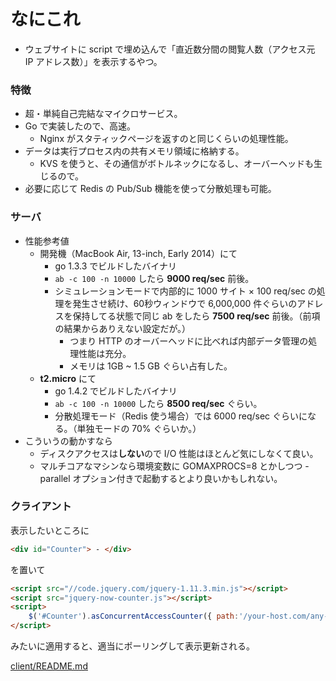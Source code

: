 # なにこれ #

- ウェブサイトに script で埋め込んで「直近数分間の閲覧人数（アクセス元 IP アドレス数）」を表示するやつ。

### 特徴 ###

- 超・単純自己完結なマイクロサービス。
- Go で実装したので、高速。
    - Nginx がスタティックページを返すのと同じくらいの処理性能。
- データは実行プロセス内の共有メモリ領域に格納する。
    - KVS を使うと、その通信がボトルネックになるし、オーバーヘッドも生じるので。
- 必要に応じて Redis の Pub/Sub 機能を使って分散処理も可能。

### サーバ ###

- 性能参考値
    - 開発機（MacBook Air, 13-inch, Early 2014）にて
        - go 1.3.3 でビルドしたバイナリ
        - ```ab -c 100 -n 10000``` したら **9000 req/sec** 前後。
        - シミュレーションモードで内部的に 1000 サイト × 100 req/sec の処理を発生させ続け、60秒ウィンドウで 6,000,000 件ぐらいのアドレスを保持してる状態で同じ ab をしたら **7500 req/sec** 前後。（前項の結果からありえない設定だが。）
            - つまり HTTP のオーバーヘッドに比べれば内部データ管理の処理性能は充分。
            - メモリは 1GB ~ 1.5 GB ぐらい占有した。
    - **t2.micro** にて
        - go 1.4.2 でビルドしたバイナリ
        - ```ab -c 100 -n 10000``` したら **8500 req/sec** ぐらい。
        - 分散処理モード（Redis 使う場合）では 6000 req/sec ぐらいになる。（単独モードの 70% ぐらいか。）
- こういうの動かすなら
    - ディスクアクセスは**しない**ので I/O 性能はほとんど気にしなくて良い。
    - マルチコアなマシンなら環境変数に GOMAXPROCS=8 とかしつつ -parallel オプション付きで起動するとより良いかもしれない。


### クライアント ###

表示したいところに
```html
<div id="Counter"> - </div>
```
を置いて
```html
<script src="//code.jquery.com/jquery-1.11.3.min.js"></script>
<script src="jquery-now-counter.js"></script>
<script>
    $('#Counter').asConcurrentAccessCounter({ path:'/your-host.com/any-area' });
</script>
```
みたいに適用すると、適当にポーリングして表示更新される。

[client/README.md](./client/)